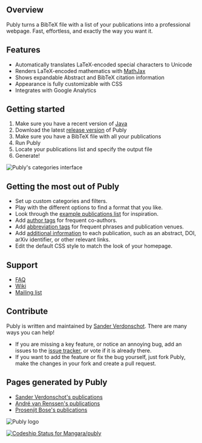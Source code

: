 ## Overview

Publy turns a BibTeX file with a list of your publications into a professional webpage. Fast, effortless, and exactly the way you want it.

## Features

 * Automatically translates LaTeX-encoded special characters to Unicode
 * Renders LaTeX-encoded mathematics with [MathJax](http://www.mathjax.org/)
 * Shows expandable Abstract and BibTeX citation information
 * Appearance is fully customizable with CSS
 * Integrates with Google Analytics
 
## Getting started

 1. Make sure you have a recent version of [Java](http://www.java.com)
 2. Download the latest [release version](https://bitbucket.org/Mangara/publy/downloads) of Publy
 3. Make sure you have a BibTeX file with all your publications
 4. Run Publy
 5. Locate your publications list and specify the output file
 6. Generate!

![Publy's categories interface](http://i.imgur.com/1iZ6c2s.png)

## Getting the most out of Publy

* Set up custom categories and filters.
* Play with the different options to find a format that you like.
* Look through the [example publications list](publications.bib) for inspiration.
* Add [author tags](https://bitbucket.org/Mangara/publy/wiki/Publication%20list%20format#markdown-header-author-tags) for frequent co-authors.
* Add [abbreviation tags](https://bitbucket.org/Mangara/publy/wiki/Publication%20list%20format#markdown-header-abbreviation-tags) for frequent phrases and publication venues.
* Add [additional information](https://bitbucket.org/Mangara/publy/wiki/Publication%20list%20format#markdown-header-new-fields) to each publication, such as an abstract, DOI, arXiv identifier, or other relevant links.
* Edit the default CSS style to match the look of your homepage.

## Support

* [FAQ](https://bitbucket.org/Mangara/publy/wiki/FAQ)
* [Wiki](https://bitbucket.org/Mangara/publy/wiki/Home)
* [Mailing list](mailto:publy-list@googlegroups.com)

## Contribute

Publy is written and maintained by [Sander Verdonschot](http://cglab.ca/~sander/). There are many ways you can help!

* If you are missing a key feature, or notice an annoying bug, add an issues to the [issue tracker](https://bitbucket.org/Mangara/publy/issues?status=new&status=open), or vote if it is already there.
* If you want to add the feature or fix the bug yourself, just fork Publy, make the changes in your fork and create a pull request.

## Pages generated by Publy

 * [Sander Verdonschot's publications](http://cg.scs.carleton.ca/~sander/publications.html)
 * [André van Renssen's publications](http://www.dais.is.tohoku.ac.jp/~andre/publications.html)
 * [Prosenjit Bose's publications](http://www.jitbose.ca/Publy/Bose-Prosenjit.html)

![Publy logo](http://i.imgur.com/cVDKFVR.png)

[ ![Codeship Status for Mangara/publy](https://app.codeship.com/projects/eb44dd30-d828-0134-f965-4e471868a2e5/status?branch=default)](https://app.codeship.com/projects/203172)